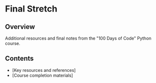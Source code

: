 # Final Stretch

## Overview
Additional resources and final notes from the "100 Days of Code" Python course.

## Contents
- [Key resources and references]
- [Course completion materials]
